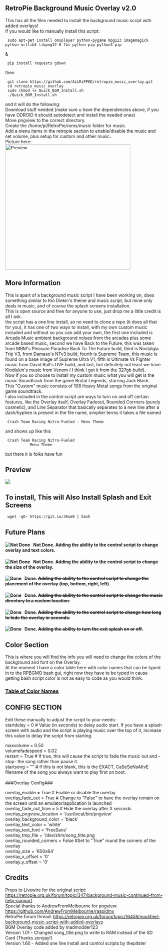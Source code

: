 ## RetroPie Background Music Overlay v2.0
This has all the files needed to install the background music script with added overlays!<br>
If you would like to manually install this script:

     sudo apt-get install omxplayer python-pygame mpg123 imagemagick python-urllib3 libpng12-0 fbi python-pip python3-pip
&

     pip install requests gdown
then

     git clone https://github.com/ALLRiPPED/retropie_music_overlay.git
     cd retropie_music_overlay
     sudo chmod +x Quick_BGM_Install.sh
     ./Quick_BGM_Install.sh
and it will do the following:<br>
Download stuff needed (make sure u have the dependencies above, if you have ODROID it should autodetect and install the needed ones)<br>
Move pngview to the correct directory.<br>
Create the /home/pi/RetroPie/roms/music folder for music.<br>
Add a menu items in the retropie section to enable/disable the music and set volume, plus setup for custom and other music.<br>
Picture here:<br>
<img src="https://i.imgur.com/d1uGlbm.png" alt="Preview" width="400" target="_blank"/><br>
## More Information
This is apart of a background music script I have been working on, does something similar to Kio Diekin's theme and music script, but mine only deals in music, and of course the splash screens installation.<br>
This is open source and free for anyone to use, just drop me a little credit is all I ask.<br>
the script has a one line install, so no need to clone a repo (it does all that for you), it has one of two ways to install, with my own custom music included and without so you can add your own, the first one included is Arcade Music ambient background noises from the arcades plus some arcade based music, second we have Back to the Future, this was taken from MBM's Pleasure Paradise Back To The Future build, third is Nostalgia Trip V3, from Damaso's NTv3 build, fourth is Supreme Team, this music is found on a base image of Supreme Ultra V1, fifth is Ultimate Vs Fighter music from David Ball's UVF build, and last, but definitely not least we have Kiodiekin's music from Venom ( I think I got it from the 327gb build).<br>
Now if you so choose to install my custom music what you will get is the music Soundtrack from the game Brutal Legends, starring Jack Black.<br>
This "Custom" music consists of 108 Heavy Metal songs from the original game soundtrack.<br>
I also included in the control script are ways to turn on and off certain features, like the Overlay itself, Overlay Fadeout, Rounded Corrners (purely cosmetic), and Line Separator that basically separates to a new line after a dash/hyphen is present in the file name, simplier terms it takes a file named

     Crash Team Racing Nitro-Fueled - Menu Theme
and shows up like this

     Crash Team Racing Nitro-Fueled
               Menu Theme

but there it is folks have fun

## Preview
[![](https://i.imgur.com/A45l1ne.png)](https://www.youtube.com/watch?v=99B3D2kEkZI "Demo Preview")
## To install, This will Also Install Splash and Exit Screens
     wget -qO- https://git.io/JKum9 | bash

## Future Plans
#### Not Done. <img src="https://i.imgur.com/Jp2FKHX.png" alt="Not Done" style="float: left; margin-right: 10px;" /> Adding the ability to the control script to change overlay and text colors.
#### Not Done. <img src="https://i.imgur.com/Jp2FKHX.png" alt="Not Done" style="float: left; margin-right: 10px;" /> Adding the ability to the control script to change the size of the overlay.
#### Done. <img src="https://i.imgur.com/HtSxEyc.png" alt="Done" style="float: left; margin-right: 10px;" /> ~~Adding the ability to the control script to change the placement of the overlay (top, bottom, right, left).~~ 
#### Done. <img src="https://i.imgur.com/HtSxEyc.png" alt="Done" style="float: left; margin-right: 10px;" /> ~~Adding the ability to the control script to change the music directory to a custom location.~~
#### Done. <img src="https://i.imgur.com/HtSxEyc.png" alt="Done" style="float: left; margin-right: 10px;" /> ~~Adding the ability to the control script to change how long to hide the overlay in seconds.~~
#### Done. <img src="https://i.imgur.com/HtSxEyc.png" alt="Done" style="float: left; margin-right: 10px;" /> ~~Adding the ability to turn the exit splash on or off.~~

## Color Section

This is where you will find the info you will need to change the colors of the background and font on the Overlay.<br>
At the moment I have a color table here with color names that can be typed in to the RPBGMO bash gui, right now they have to be typed in cause getting bash script color is not as easy to code as you would think.
### [Table of Color Names](https://allripped.github.io/ImageMagickColors.html)

## CONFIG SECTION
Edit these manually to adjust the script to your needs:
<br>
startdelay = 0 # Value (in seconds) to delay audio start.  If you have a splash screen with audio and the script is playing music over the top of it, increase this value to delay the script from starting.

maxvolume = 0.50<br>
volumefadespeed = 0.02<br>
restart = True # If true, this will cause the script to fade the music out and -stop- the song rather than pause it.<br>
startsong = "" # if this is not blank, this is the EXACT, CaSeSeNsAtIvE filename of the song you always want to play first on boot.<br>
<br>
###Overlay Config###

overlay_enable = True # Enable or disable the overlay<br>
overlay_fade_out = True # Change to "False" to have the overlay remain on the screen until an emulator/application is launched<br>
overlay_fade_out_time = 5 # Hide the overlay after X seconds<br>
overlay_pngview_location = '/usr/local/bin/pngview'<br>
overlay_background_color = 'black'<br>
overlay_text_color = 'white'<br>
overlay_text_font = 'FreeSans'<br>
overlay_tmp_file = '/dev/shm/song_title.png<br>
overlay_rounded_corners = False #Set to "True" round the corners of the overlay<br>
overlay_size = '600x64'<br>
overlay_x_offset = '0'<br>
overlay_y_offset = '0'<br>
## Credits
Props to Livewire for the original script: https://retropie.org.uk/forum/topic/347/background-music-continued-from-help-support<br>
Special thanks to AndrewFromMelbourne for pngview: https://github.com/AndrewFromMelbourne/raspidmx<br>
RetroPie forum thread: https://retropie.org.uk/forum/topic/16458/modified-background-music-script-with-added-overlays<br>
BGM Overlay code added by madmodder123<br>
Version 1.01 - Changed song_title.png to write to RAM instead of the SD Card (Thanks zerojay!)<br>
Version 1.60 - Added one line install and control scripts by thepitster<br>
